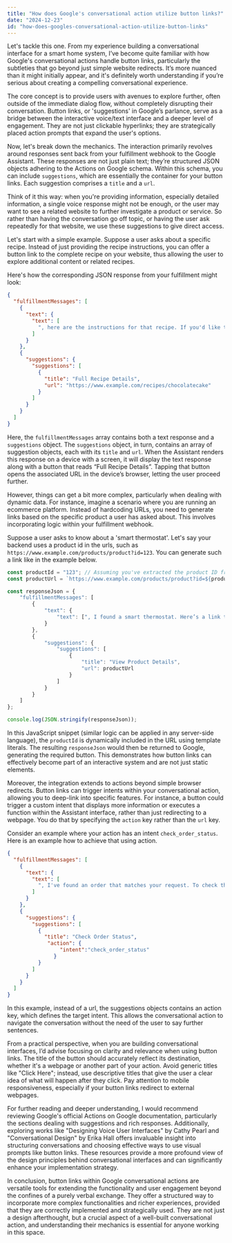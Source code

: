 ```yaml
---
title: "How does Google's conversational action utilize button links?"
date: "2024-12-23"
id: "how-does-googles-conversational-action-utilize-button-links"
---
```


Let's tackle this one. From my experience building a conversational interface for a smart home system, I’ve become quite familiar with how Google's conversational actions handle button links, particularly the subtleties that go beyond just simple website redirects. It’s more nuanced than it might initially appear, and it's definitely worth understanding if you’re serious about creating a compelling conversational experience.

The core concept is to provide users with avenues to explore further, often outside of the immediate dialog flow, without completely disrupting their conversation. Button links, or 'suggestions' in Google’s parlance, serve as a bridge between the interactive voice/text interface and a deeper level of engagement. They are not just clickable hyperlinks; they are strategically placed action prompts that expand the user's options.

Now, let's break down the mechanics. The interaction primarily revolves around responses sent back from your fulfillment webhook to the Google Assistant. These responses are not just plain text; they’re structured JSON objects adhering to the Actions on Google schema. Within this schema, you can include `suggestions`, which are essentially the container for your button links. Each suggestion comprises a `title` and a `url`.

Think of it this way: when you're providing information, especially detailed information, a single voice response might not be enough, or the user may want to see a related website to further investigate a product or service. So rather than having the conversation go off topic, or having the user ask repeatedly for that website, we use these suggestions to give direct access.

Let's start with a simple example. Suppose a user asks about a specific recipe. Instead of just providing the recipe instructions, you can offer a button link to the complete recipe on your website, thus allowing the user to explore additional content or related recipes.

Here's how the corresponding JSON response from your fulfillment might look:

```json
{
  "fulfillmentMessages": [
    {
      "text": {
        "text": [
          ", here are the instructions for that recipe. If you'd like to see the full recipe with pictures, you can use the link below."
        ]
      }
    },
    {
      "suggestions": {
        "suggestions": [
          {
            "title": "Full Recipe Details",
            "url": "https://www.example.com/recipes/chocolatecake"
          }
        ]
      }
    }
  ]
}
```

Here, the `fulfillmentMessages` array contains both a text response and a `suggestions` object. The `suggestions` object, in turn, contains an array of suggestion objects, each with its `title` and `url`. When the Assistant renders this response on a device with a screen, it will display the text response along with a button that reads “Full Recipe Details”. Tapping that button opens the associated URL in the device’s browser, letting the user proceed further.

However, things can get a bit more complex, particularly when dealing with dynamic data. For instance, imagine a scenario where you are running an ecommerce platform. Instead of hardcoding URLs, you need to generate links based on the specific product a user has asked about. This involves incorporating logic within your fulfillment webhook.

Suppose a user asks to know about a 'smart thermostat'. Let's say your backend uses a product id in the urls, such as `https://www.example.com/products/product?id=123`. You can generate such a link like in the example below.

```javascript
const productId = "123"; // Assuming you've extracted the product ID from the user's query
const productUrl = `https://www.example.com/products/product?id=${productId}`;

const responseJson = {
    "fulfillmentMessages": [
        {
            "text": {
                "text": [", I found a smart thermostat. Here’s a link to the product details."]
            }
        },
        {
            "suggestions": {
                "suggestions": [
                    {
                        "title": "View Product Details",
                        "url": productUrl
                    }
                ]
            }
        }
    ]
};

console.log(JSON.stringify(responseJson));
```

In this JavaScript snippet (similar logic can be applied in any server-side language), the `productId` is dynamically included in the URL using template literals. The resulting `responseJson` would then be returned to Google, generating the required button. This demonstrates how button links can effectively become part of an interactive system and are not just static elements.

Moreover, the integration extends to actions beyond simple browser redirects. Button links can trigger intents within your conversational action, allowing you to deep-link into specific features. For instance, a button could trigger a custom intent that displays more information or executes a function within the Assistant interface, rather than just redirecting to a webpage. You do that by specifying the `action` key rather than the `url` key.

Consider an example where your action has an intent `check_order_status`. Here is an example how to achieve that using action.

```json
{
  "fulfillmentMessages": [
    {
      "text": {
        "text": [
          ", I've found an order that matches your request. To check the status, click the link below."
        ]
      }
    },
    {
      "suggestions": {
        "suggestions": [
          {
            "title": "Check Order Status",
             "action": {
                 "intent":"check_order_status"
               }
          }
        ]
      }
    }
  ]
}
```
In this example, instead of a url, the suggestions objects contains an action key, which defines the target intent. This allows the conversational action to navigate the conversation without the need of the user to say further sentences.

From a practical perspective, when you are building conversational interfaces, I’d advise focusing on clarity and relevance when using button links. The title of the button should accurately reflect its destination, whether it's a webpage or another part of your action. Avoid generic titles like "Click Here"; instead, use descriptive titles that give the user a clear idea of what will happen after they click. Pay attention to mobile responsiveness, especially if your button links redirect to external webpages.

For further reading and deeper understanding, I would recommend reviewing Google's official Actions on Google documentation, particularly the sections dealing with suggestions and rich responses. Additionally, exploring works like "Designing Voice User Interfaces" by Cathy Pearl and "Conversational Design" by Erika Hall offers invaluable insight into structuring conversations and choosing effective ways to use visual prompts like button links. These resources provide a more profound view of the design principles behind conversational interfaces and can significantly enhance your implementation strategy.

In conclusion, button links within Google conversational actions are versatile tools for extending the functionality and user engagement beyond the confines of a purely verbal exchange. They offer a structured way to incorporate more complex functionalities and richer experiences, provided that they are correctly implemented and strategically used. They are not just a design afterthought, but a crucial aspect of a well-built conversational action, and understanding their mechanics is essential for anyone working in this space.
